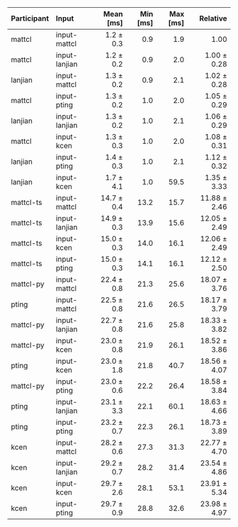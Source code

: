 | Participant | Input | Mean [ms] | Min [ms] | Max [ms] | Relative |
|:---|:---|---:|---:|---:|---:|
| mattcl | input-mattcl | 1.2 ± 0.3 | 0.9 | 1.9 | 1.00 |
| mattcl | input-lanjian | 1.2 ± 0.2 | 0.9 | 2.0 | 1.00 ± 0.28 |
| lanjian | input-mattcl | 1.3 ± 0.2 | 0.9 | 2.1 | 1.02 ± 0.28 |
| mattcl | input-pting | 1.3 ± 0.2 | 1.0 | 2.0 | 1.05 ± 0.29 |
| lanjian | input-lanjian | 1.3 ± 0.2 | 1.0 | 2.1 | 1.06 ± 0.29 |
| mattcl | input-kcen | 1.3 ± 0.3 | 1.0 | 2.0 | 1.08 ± 0.31 |
| lanjian | input-pting | 1.4 ± 0.3 | 1.0 | 2.1 | 1.12 ± 0.32 |
| lanjian | input-kcen | 1.7 ± 4.1 | 1.0 | 59.5 | 1.35 ± 3.33 |
| mattcl-ts | input-mattcl | 14.7 ± 0.4 | 13.2 | 15.7 | 11.88 ± 2.46 |
| mattcl-ts | input-lanjian | 14.9 ± 0.3 | 13.9 | 15.6 | 12.05 ± 2.49 |
| mattcl-ts | input-kcen | 15.0 ± 0.3 | 14.0 | 16.1 | 12.06 ± 2.49 |
| mattcl-ts | input-pting | 15.0 ± 0.3 | 14.1 | 16.1 | 12.12 ± 2.50 |
| mattcl-py | input-mattcl | 22.4 ± 0.8 | 21.3 | 25.6 | 18.07 ± 3.76 |
| pting | input-mattcl | 22.5 ± 0.8 | 21.6 | 26.5 | 18.17 ± 3.79 |
| mattcl-py | input-lanjian | 22.7 ± 0.8 | 21.6 | 25.8 | 18.33 ± 3.82 |
| mattcl-py | input-kcen | 23.0 ± 0.8 | 21.9 | 26.1 | 18.52 ± 3.86 |
| pting | input-kcen | 23.0 ± 1.8 | 21.8 | 40.7 | 18.56 ± 4.07 |
| mattcl-py | input-pting | 23.0 ± 0.6 | 22.2 | 26.4 | 18.58 ± 3.84 |
| pting | input-lanjian | 23.1 ± 3.3 | 22.1 | 60.1 | 18.63 ± 4.66 |
| pting | input-pting | 23.2 ± 0.7 | 22.3 | 26.1 | 18.73 ± 3.89 |
| kcen | input-mattcl | 28.2 ± 0.6 | 27.3 | 31.3 | 22.77 ± 4.70 |
| kcen | input-lanjian | 29.2 ± 0.7 | 28.2 | 31.4 | 23.54 ± 4.86 |
| kcen | input-kcen | 29.7 ± 2.6 | 28.1 | 53.1 | 23.91 ± 5.34 |
| kcen | input-pting | 29.7 ± 0.9 | 28.8 | 32.6 | 23.98 ± 4.97 |
